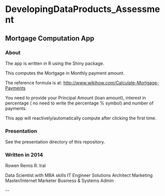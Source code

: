 DevelopingDataProducts_Assessment
=================================
## Mortgage Computation App
### About
The app is written in R using the Shiny package.

This computes the Mortgage in Monthly payment amount.

The reference formula is at: http://www.wikihow.com/Calculate-Mortgage-Payments

You need to provide your Principal Amount (loan amount), interest in percentage ( no need to write the percentage % symbol) and number of payments.

This app will reactively/automatically compute after clicking the first time.

### Presentation
See the presentation directory of this repository.

### Written in 2014
Rowen Remis R. Iral

Data Scientist with MBA skills
IT Engineer
Solutions Architect
Marketing Master/Internet Marketer
Business & Systems Admin

--